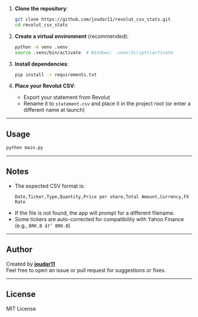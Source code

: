 
1. **Clone the repository**:
    ```bash
    git clone https://github.com/joudar11/revolut_csv_stats.git
    cd revolut_csv_stats
    ```

2. **Create a virtual environment** (recommended):
    ```bash
    python -m venv .venv
    source .venv/bin/activate  # Windows: .venv\Scripts\activate
    ```

3. **Install dependencies**:
    ```bash
    pip install -r requirements.txt
    ```

4. **Place your Revolut CSV**:
    - Export your statement from Revolut
    - Rename it to `statement.csv` and place it in the project root (or enter a different name at launch)

---

## Usage

```bash
python main.py
```

---

## Notes

- The expected CSV format is:
  ```
  Date,Ticker,Type,Quantity,Price per share,Total Amount,Currency,FX Rate
  ```
- If the file is not found, the app will prompt for a different filename.
- Some tickers are auto-corrected for compatibility with Yahoo Finance (e.g., `BRK.B â†’ BRK-B`)

---

## Author

Created by **[joudar11](https://github.com/joudar11)**  
Feel free to open an issue or pull request for suggestions or fixes.

---

## License

MIT License
